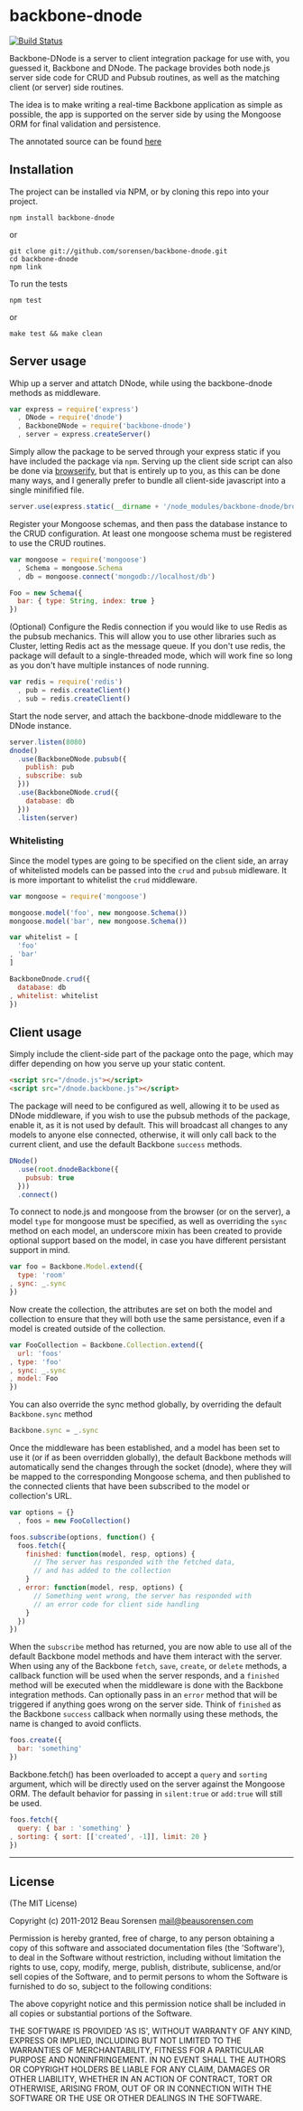 # backbone-dnode 

[![Build Status](https://secure.travis-ci.org/sorensen/backbone-dnode.png)](http://travis-ci.org/sorensen/backbone-dnode) 
    

Backbone-DNode is a server to client integration package for use with, you guessed it, 
Backbone and DNode. The package brovides both node.js server side code for CRUD and 
Pubsub routines, as well as the matching client (or server) side routines.

The idea is to make writing a real-time Backbone application as simple as possible, 
the app is supported on the server side by using the Mongoose ORM for final validation
and persistence.

The annotated source can be found [here](http://sorensen.github.com/backbone-dnode/docs/dnode.backbone.html)


## Installation

The project can be installed via NPM, or by cloning this repo into your project.

    npm install backbone-dnode

or

    git clone git://github.com/sorensen/backbone-dnode.git
    cd backbone-dnode
    npm link


To run the tests

    npm test

or

    make test && make clean


## Server usage

Whip up a server and attatch DNode, while using the backbone-dnode
methods as middleware.

```javascript
var express = require('express')
  , DNode = require('dnode')
  , BackboneDNode = require('backbone-dnode')
  , server = express.createServer()
```

Simply allow the package to be served through your express static if 
you have included the package via `npm`. Serving up the client side script 
can also be done via [browserify](https://github.com/substack/node-browserify), 
but that is entirely up to you, as this can be done many ways, and I generally 
prefer to bundle all client-side javascript into a single minifified file.

```javascript
server.use(express.static(__dirname + '/node_modules/backbone-dnode/browser'))
```

Register your Mongoose schemas, and then pass the database 
instance to the CRUD configuration. At least one mongoose 
schema must be registered to use the CRUD routines.

```javascript
var mongoose = require('mongoose')
  , Schema = mongoose.Schema
  , db = mongoose.connect('mongodb://localhost/db')

Foo = new Schema({
  bar: { type: String, index: true }
})
```

(Optional) Configure the Redis connection if you would like to use Redis 
as the pubsub mechanics. This will allow you to use other libraries 
such as Cluster, letting Redis act as the message queue. If you don't 
use redis, the package will default to a single-threaded mode, which will 
work fine so long as you don't have multiple instances of node running.

```javascript
var redis = require('redis')
  , pub = redis.createClient()
  , sub = redis.createClient()
```

Start the node server, and attach the backbone-dnode middleware
to the DNode instance.

```javascript
server.listen(8080)
dnode()
  .use(BackboneDNode.pubsub({
    publish: pub
  , subscribe: sub 
  }))
  .use(BackboneDNode.crud({
    database: db
  }))
  .listen(server)
```


### Whitelisting

Since the model types are going to be specified on the client side, an array 
of whitelisted models can be passed into the `crud` and `pubsub` midleware.
It is more important to whitelist the `crud` middleware.

```javascript
var mongoose = require('mongoose')

mongoose.model('foo', new mongoose.Schema())
mongoose.model('bar', new mongoose.Schema())

var whitelist = [
  'foo'
, 'bar'
]

BackboneDnode.crud({
  database: db
, whitelist: whitelist
})
```


## Client usage

Simply include the client-side part of the package onto the page, which
may differ depending on how you serve up your static content.

```html
<script src="/dnode.js"></script>
<script src="/dnode.backbone.js"></script>
```

The package will need to be configured as well, allowing it to be used
as DNode middleware, if you wish to use the pubsub methods of the package, 
enable it, as it is not used by default.  This will broadcast all changes 
to any models to anyone else connected, otherwise, it will only call back to 
the current client, and use the default Backbone `success` methods.

```javascript
DNode()
  .use(root.dnodeBackbone({
    pubsub: true
  }))
  .connect()
```


To connect to node.js and mongoose from the browser (or on the server), 
a model `type` for mongoose must be specified, as well as overriding the 
`sync` method on each model, an underscore mixin has been created to
provide optional support based on the model, in case you have different 
persistant support in mind.

```javascript
var foo = Backbone.Model.extend({
  type: 'room'
, sync: _.sync
})
```

Now create the collection, the attributes are set on both the model and 
collection to ensure that they will both use the same persistance, even if 
a model is created outside of the collection.

```javascript
var FooCollection = Backbone.Collection.extend({
  url: 'foos'
, type: 'foo'
, sync: _.sync
, model: Foo
})
```

You can also override the sync method globally, by overriding 
the default `Backbone.sync` method

```javascript
Backbone.sync = _.sync
```

Once the middleware has been established, and a model has been set to use 
it (or if as been overridden globally), the default Backbone methods will 
automatically send the changes through the socket (dnode), where they will 
be mapped to the corresponding Mongoose schema, and then published to the 
connected clients that have been subscribed to the model or collection's URL.

```javascript
var options = {}
  , foos = new FooCollection()

foos.subscribe(options, function() {
  foos.fetch({
    finished: function(model, resp, options) {
      // The server has responded with the fetched data, 
      // and has added to the collection
    }
  , error: function(model, resp, options) {
      // Something went wrong, the server has responded with 
      // an error code for client side handling
    }
  })
})
```

When the `subscribe` method has returned, you are now able to use all of the default 
Backbone model methods and have them interact with the server.  When using any of the 
Backbone `fetch`, `save`, `create`, or `delete` methods, a callback function will be 
used when the server responds, and a `finished` method will be executed when the middleware 
is done with the Backbone integration methods. Can optionally pass in an `error` method that 
will be triggered if anything goes wrong on the server side.  Think of `finished` as the 
Backbone `success` callback when normally using these methods, the name is changed to avoid 
conflicts.

```javascript
foos.create({
  bar: 'something'
})
```

Backbone.fetch() has been overloaded to accept a `query` and `sorting` argument, which will be 
directly used on the server against the Mongoose ORM.  The default behavior for passing in `silent:true` 
or `add:true` will still be used.

```javascript
foos.fetch({
  query: { bar : 'something' }
, sorting: { sort: [['created', -1]], limit: 20 }
})
```


***

## License

(The MIT License)

Copyright (c) 2011-2012 Beau Sorensen <mail@beausorensen.com>

Permission is hereby granted, free of charge, to any person obtaining
a copy of this software and associated documentation files (the
'Software'), to deal in the Software without restriction, including
without limitation the rights to use, copy, modify, merge, publish,
distribute, sublicense, and/or sell copies of the Software, and to
permit persons to whom the Software is furnished to do so, subject to
the following conditions:

The above copyright notice and this permission notice shall be
included in all copies or substantial portions of the Software.

THE SOFTWARE IS PROVIDED 'AS IS', WITHOUT WARRANTY OF ANY KIND,
EXPRESS OR IMPLIED, INCLUDING BUT NOT LIMITED TO THE WARRANTIES OF
MERCHANTABILITY, FITNESS FOR A PARTICULAR PURPOSE AND NONINFRINGEMENT.
IN NO EVENT SHALL THE AUTHORS OR COPYRIGHT HOLDERS BE LIABLE FOR ANY
CLAIM, DAMAGES OR OTHER LIABILITY, WHETHER IN AN ACTION OF CONTRACT,
TORT OR OTHERWISE, ARISING FROM, OUT OF OR IN CONNECTION WITH THE
SOFTWARE OR THE USE OR OTHER DEALINGS IN THE SOFTWARE.

